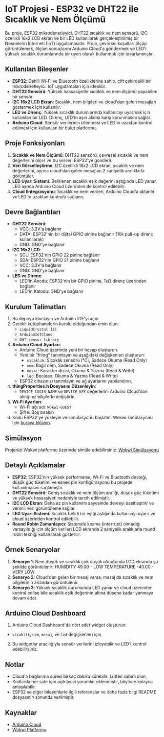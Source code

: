 # IoT Projesi - ESP32 ve DHT22 ile Sıcaklık ve Nem Ölçümü

Bu proje, ESP32 mikrodenetleyici, DHT22 sıcaklık ve nem sensörü, I2C özellikli 16x2 LCD ekran ve bir LED kullanılarak gerçekleştirilmiş bir Nesnelerin İnterneti (IoT) uygulamasıdır. Proje, çevresel koşulları ölçüp görüntülemek, ölçüm sonuçlarını Arduino Cloud'a göndermek ve LED'i yüksek sıcaklık durumlarında bir uyarı olarak kullanmak için tasarlanmıştır.

## Kullanılan Bileşenler
- **ESP32**: Dahili Wi-Fi ve Bluetooth özelliklerine sahip, çift çekirdekli bir mikrodenetleyici. IoT uygulamaları için idealdir.
- **DHT22 Sensörü**: Yüksek hassasiyetle sıcaklık ve nem ölçümü yapabilen bir sensör. 
- **I2C 16x2 LCD Ekran**: Sıcaklık, nem bilgileri ve cloud'dan gelen mesajları göstermek için kullanılır.
- **LED ve Direnç**: Yüksek sıcaklık durumlarında kullanıcıyı uyarmak için kullanılan bir LED. Direnç, LED'in aşırı akıma karşı korunmasını sağlar.
- **Arduino Cloud**: Sensör verilerinin izlenmesi ve LED'in uzaktan kontrol edilmesi için kullanılan bir bulut platformu.

## Proje Fonksiyonları
1. **Sıcaklık ve Nem Ölçümü**: DHT22 sensörü, çevresel sıcaklık ve nem değerlerini ölçer ve bu verileri ESP32'ye gönderir.
2. **Veri Görselleştirme**: I2C özellikli 16x2 LCD ekran, sıcaklık ve nem değerlerini, ayrıca cloud'dan gelen mesajları 2 saniyelik aralıklarla görüntüler.
3. **LED Uyarı Sistemi**: Belirlenen sıcaklık eşik değerini aştığında LED yanar. LED ayrıca Arduino Cloud üzerinden de kontrol edilebilir.
4. **Cloud Entegrasyonu**: Sıcaklık ve nem verileri, Arduino Cloud'a aktarılır ve LED'in uzaktan kontrolü sağlanır.

## Devre Bağlantıları
- **DHT22 Sensörü**:
  - VCC: 3.3V'a bağlanır
  - DATA: ESP32'nin bir dijital GPIO pinine bağlanır (10k pull-up direnç kullanılarak)
  - GND: GND'ye bağlanır
- **I2C 16x2 LCD**:
  - SCL: ESP32'nin GPIO 22 pinine bağlanır
  - SDA: ESP32'nin GPIO 21 pinine bağlanır
  - VCC: 3.3V'a bağlanır
  - GND: GND'ye bağlanır
- **LED ve Direnç**:
  - LED'in Anodu: ESP32'nin bir GPIO pinine, 1kΩ direnç üzerinden bağlanır
  - LED'in Katodu: GND'ye bağlanır

## Kurulum Talimatları
1. Bu depoyu klonlayın ve Arduino IDE'yi açın.
2. Gerekli kütüphanelerin kurulu olduğundan emin olun:
   - `LiquidCrystal I2C`
   - `ArduinoIoTCloud`
   - `DHT sensor library`
3. **Arduino Cloud Ayarları**:
   - Arduino Cloud üzerinde yeni bir hesap oluşturun.
   - Yeni bir "thing" tanımlayın ve aşağıdaki değişkenleri oluşturun:
     - `sicaklik`: Sıcaklık sensörü (°C), Sadece Okuma (Read Only)
     - `nem`: Bağıl nem, Sadece Okuma (Read Only)
     - `mesaj`: Karakter dizisi, Okuma & Yazma (Read & Write)
     - `led`: Boolean, Okuma & Yazma (Read & Write)
   - ESP32 cihazınızı tanımlayın ve ağ ayarlarını yapılandırın.
4. **thingProperties.h Dosyasını Düzenleyin**:
   - `DEVICE_LOGIN_NAME` ve `DEVICE_KEY` değerlerini Arduino Cloud'dan aldığınız bilgilerle değiştirin.
5. **Wi-Fi Ayarları**:
   - Wi-Fi ağı adı: `Wokwi-GUEST`
   - Şifre: Boş bırakın
6. Kodu ESP32'ye yükleyin ve simülasyonu başlatın. Wokwi simülasyonu için [buraya tıklayın](https://wokwi.com/projects/395867568432937985).

## Simülasyon
Projenizi Wokwi platformu üzerinde simüle edebilirsiniz: [Wokwi Simülasyonu](https://wokwi.com/projects/395867568432937985)

## Detaylı Açıklamalar
- **ESP32**: ESP32'nin yüksek performansı, Wi-Fi ve Bluetooth desteği, düşük güç tüketimi ve esnek pin konfigürasyonu bu projede kullanılmasını sağlamıştır.
- **DHT22 Sensörü**: Geniş sıcaklık ve nem ölçüm aralığı, düşük güç tüketimi ve yüksek hassasiyeti nedeniyle tercih edilmiştir.
- **I2C LCD Ekran**: Daha az pin kullanımı sayesinde devreyi basitleştirir ve verimli veri görüntüleme sağlar.
- **LED Uyarı Sistemi**: Sıcaklık belirli bir eşiği aştığında kullanıcıyı uyarır ve cloud üzerinden kontrol edilebilir.
- **Round Robin Zamanlayıcı**: Sistemde kesme (interrupt) olmadığı varsayıldığı için ölçüm verileri LCD ekranda 2 saniyelik aralıklarla round robin tekniği kullanılarak gösterilir.

## Örnek Senaryolar
1. **Senaryo 1**: Nem düşük ve sıcaklık çok düşük olduğunda LCD ekranda şu şekilde görüntülenir: 
HUMIDITY 49.00 - LOW 
TEMPERATURE -40.00 - VERY LOW
2. **Senaryo 2**: Cloud'dan gelen bir mesaj varsa, mesaj da sıcaklık ve nem bilgilerinin ardından görüntülenir.
3. **Senaryo 3**: Yüksek sıcaklık durumunda LED yanar ve cloud üzerinden kontrol edilse bile sıcaklık eşik değerinin altına düşene kadar yanmaya devam eder.

## Arduino Cloud Dashboard
1. Arduino Cloud Dashboard'da dört adet widget oluşturun:
- `sicaklik`, `nem`, `mesaj`, ve `led` değişkenleri için.
2. Bu widgetlar aracılığıyla sensör verilerini izleyebilir ve LED'i kontrol edebilirsiniz.

## Notlar
- Cloud'a bağlanma süresi birkaç dakika sürebilir. Lütfen sabırlı olun.
- Kodlarda her satır için açıklayıcı yorumlar eklenmiştir, böylece kolayca anlaşılabilir.
- ESP32 ve diğer bileşenlerle ilgili referanslar ve daha fazla bilgi README dosyasının sonunda verilmiştir.

## Kaynaklar
- [Arduino Cloud](https://cloud.arduino.cc/)
- [Wokwi Platformu](https://wokwi.com)


